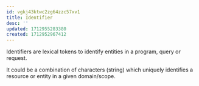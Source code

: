 ```yaml
---
id: vgkj43ktwc2zg64zzc57xv1
title: Identifier
desc: ''
updated: 1712955283380
created: 1712952967412
---
```


Identifiers are lexical tokens to identify entities in a program, query or request.

It could be a combination of characters (string) which uniquely identifies a resource or entity in a given domain/scope.